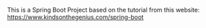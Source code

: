 This is a Spring Boot Project based on the tutorial from this website:
https://www.kindsonthegenius.com/spring-boot